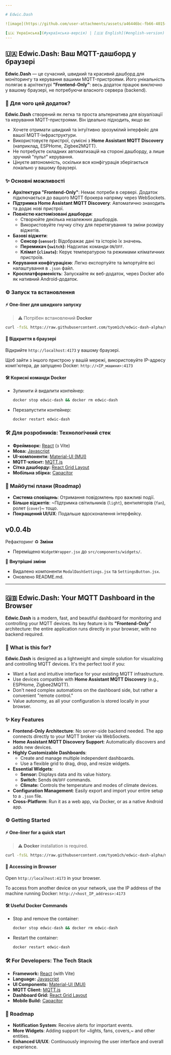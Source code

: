 ```yaml
---

# Edwic.Dash

![image](https://github.com/user-attachments/assets/a46446bc-fb66-4015-ac4e-ab2eff8802cc)

[🇺🇦 Українська](#українська-версія) | [🇬🇧 English](#english-version)
---
```


<a name="українська-версія"></a>
## 🇺🇦 Edwic.Dash: Ваш MQTT-дашборд у браузері

**Edwic.Dash** — це сучасний, швидкий та красивий дашборд для моніторингу та керування вашими MQTT-пристроями. Його унікальність полягає в архітектурі **"Frontend-Only"**: весь додаток працює виключно у вашому браузері, не потребуючи власного сервера (backend).

### 🚀 Для чого цей додаток?

**Edwic.Dash** створений як легка та проста альтернатива для візуалізації та керування MQTT-пристроями. Він ідеально підходить, якщо ви:
*   Хочете отримати швидкий та інтуїтивно зрозумілий інтерфейс для вашої MQTT-інфраструктури.
*   Використовуєте пристрої, сумісні з **Home Assistant MQTT Discovery** (наприклад, ESPHome, Zigbee2MQTT).
*   Не потребуєте складних автоматизацій на стороні дашборду, а лише зручний "пульт" керування.
*   Цінуєте автономність, оскільки вся конфігурація зберігається локально у вашому браузері.

### ✨ Основні можливості

*   **Архітектура "Frontend-Only"**: Немає потреби в сервері. Додаток підключається до вашого MQTT брокера напряму через WebSockets.
*   **Підтримка Home Assistant MQTT Discovery**: Автоматично знаходить та додає нові пристрої.
*   **Повністю кастомізовані дашборди**:
    *   Створюйте декілька незалежних дашбордів.
    *   Використовуйте гнучку сітку для перетягування та зміни розміру віджетів.
*   **Базові віджети**:
    *   **Сенсор (`sensor`):** Відображає дані та історію їх значень.
    *   **Перемикач (`switch`):** Надсилає команди `ON`/`OFF`.
    *   **Клімат (`climate`):** Керує температурою та режимами кліматичних пристроїв.
*   **Керування конфігурацією**: Легко експортуйте та імпортуйте всі налаштування в `.json` файл.
*   **Кросплатформеність**: Запускайте як веб-додаток, через Docker або як нативний Android-додаток.

### ⚙️ Запуск та встановлення

#### ⚡ One-liner для швидкого запуску
> ⚠️ Потрібен встановлений **Docker**

```bash
curl -fsSL https://raw.githubusercontent.com/tyom1ch/edwic-dash-alpha/main/install.sh -o install.sh && bash install.sh
```

#### 🚀 Відкриття в браузері
Відкрийте `http://localhost:4173` у вашому браузері.

Щоб зайти з іншого пристрою у вашій мережі, використовуйте IP-адресу комп'ютера, де запущено Docker:
`http://<IP_машини>:4173`

#### 🛠️ Корисні команди Docker
*   Зупинити й видалити контейнер:
    ```bash
    docker stop edwic-dash && docker rm edwic-dash
    ```
*   Перезапустити контейнер:
    ```bash
    docker restart edwic-dash
    ```

### 🛠️ Для розробників: Технологічний стек

*   **Фреймворк:** [React](https://reactjs.org/) (з Vite)
*   **Мова:** [Javascript](https://www.javascript.com/)
*   **UI-компоненти:** [Material-UI (MUI)](https://mui.com/)
*   **MQTT-клієнт:** [MQTT.js](https://github.com/mqttjs/MQTT.js)
*   **Сітка дашборду:** [React Grid Layout](https://github.com/react-grid-layout/react-grid-layout)
*   **Мобільна збірка:** [Capacitor](https://capacitorjs.com/)

### 🔮 Майбутні плани (Roadmap)

*   **Система сповіщень**: Отримання повідомлень про важливі події.
*   **Більше віджетів**: ~Підтримка світильників (`light`), вентиляторів (`fan`), ролет (`cover`)~ тощо.
*   **Покращений UI/UX**: Подальше вдосконалення інтерфейсу.

<!-- CHANGELOG START -->
## v0.0.4b

Рефакторинг
♻️ **Зміни**
- Переміщено `WidgetWrapper.jsx` до `src/components/widgets/`.

🧹 **Внутрішні зміни**
- Видалено компоненти `ModalDashSettings.jsx` та `SettingsButton.jsx`.
- Оновлено README.md.
<!-- CHANGELOG END -->

---

<a name="english-version"></a>
## 🇬🇧 Edwic.Dash: Your MQTT Dashboard in the Browser

**Edwic.Dash** is a modern, fast, and beautiful dashboard for monitoring and controlling your MQTT devices. Its key feature is its **"Frontend-Only"** architecture: the entire application runs directly in your browser, with no backend required.

### 🚀 What is this for?

**Edwic.Dash** is designed as a lightweight and simple solution for visualizing and controlling MQTT devices. It's the perfect tool if you:
*   Want a fast and intuitive interface for your existing MQTT infrastructure.
*   Use devices compatible with **Home Assistant MQTT Discovery** (e.g., ESPHome, Zigbee2MQTT).
*   Don't need complex automations on the dashboard side, but rather a convenient "remote control."
*   Value autonomy, as all your configuration is stored locally in your browser.

### ✨ Key Features

*   **Frontend-Only Architecture**: No server-side backend needed. The app connects directly to your MQTT broker via WebSockets.
*   **Home Assistant MQTT Discovery Support**: Automatically discovers and adds new devices.
*   **Highly Customizable Dashboards**:
    *   Create and manage multiple independent dashboards.
    *   Use a flexible grid to drag, drop, and resize widgets.
*   **Essential Widgets**:
    *   **Sensor:** Displays data and its value history.
    *   **Switch:** Sends `ON`/`OFF` commands.
    *   **Climate:** Controls the temperature and modes of climate devices.
*   **Configuration Management**: Easily export and import your entire setup to a `.json` file.
*   **Cross-Platform**: Run it as a web app, via Docker, or as a native Android app.

### ⚙️ Getting Started

#### ⚡ One-liner for a quick start
> ⚠️ **Docker** installation is required.

```bash
curl -fsSL https://raw.githubusercontent.com/tyom1ch/edwic-dash-alpha/main/install.sh -o install.sh && bash install.sh
```

#### 🚀 Accessing in Browser
Open `http://localhost:4173` in your browser.

To access from another device on your network, use the IP address of the machine running Docker:
`http://<host_IP_address>:4173`

#### 🛠️ Useful Docker Commands
*   Stop and remove the container:
    ```bash
    docker stop edwic-dash && docker rm edwic-dash
    ```
*   Restart the container:
    ```bash
    docker restart edwic-dash
    ```

### 🛠️ For Developers: The Tech Stack

*   **Framework:** [React](https://reactjs.org/) (with Vite)
*   **Language:** [Javascript](https://www.javascript.com/)
*   **UI Components:** [Material-UI (MUI)](https://mui.com/)
*   **MQTT Client:** [MQTT.js](https://github.com/mqttjs/MQTT.js)
*   **Dashboard Grid:** [React Grid Layout](https://github.com/react-grid-layout/react-grid-layout)
*   **Mobile Build:** [Capacitor](https://capacitorjs.com/)

### 🔮 Roadmap

*   **Notification System**: Receive alerts for important events.
*   **More Widgets**: Adding support for ~lights, fans, covers,~ and other entities.
*   **Enhanced UI/UX**: Continuously improving the user interface and overall experience.
